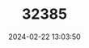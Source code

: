 ---
title: "32385"
category: "Carallia diplopetala"
draft: false
date: 2024-02-22 13:03:50
languages:
  Chinese: ["Juye Zhujieshu"]
---